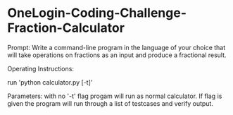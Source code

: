 # OneLogin-Coding-Challenge-Fraction-Calculator
Prompt: Write a command-line program in the language of your choice that will take operations on fractions as an input and produce a fractional result.

Operating Instructions:

run 'python calculator.py [-t]'

Parameters: with no '-t' flag progam will run as normal calculator. If flag is given the program will run through a list of testcases and verify output.